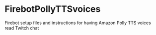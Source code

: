 # FirebotPollyTTSvoices
Firebot setup files and instructions for having Amazon Polly TTS voices read Twitch chat
